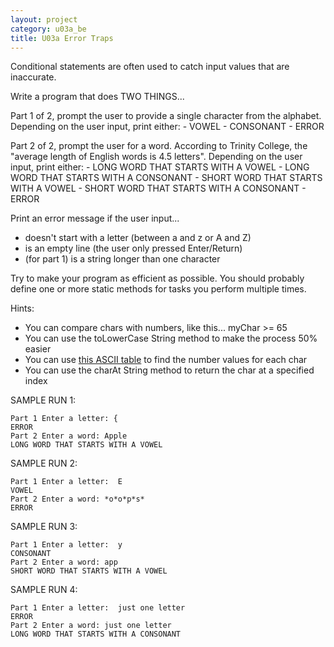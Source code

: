 ```yaml
---
layout: project
category: u03a_be
title: U03a Error Traps
---
```

Conditional statements are often used to catch input values that are inaccurate.

Write a program that does TWO THINGS...

Part 1 of 2, prompt the user to provide a single character from the alphabet. Depending on the user input, print either:
    -   VOWEL
    -   CONSONANT
    -   ERROR

Part 2 of 2, prompt the user for a word. According to Trinity College, the "average length of English words is 4.5 letters". Depending on the user input, print either:
    -   LONG WORD THAT STARTS WITH A VOWEL
    -   LONG WORD THAT STARTS WITH A CONSONANT
    -   SHORT WORD THAT STARTS WITH A VOWEL
    -   SHORT WORD THAT STARTS WITH A CONSONANT
    -   ERROR

Print an error message if the user input...
  - doesn't start with a letter (between a and z or A and Z)
  - is an empty line (the user only pressed Enter/Return)
  - (for part 1) is a string longer than one character

Try to make your program as efficient as possible. You should probably define one or more static methods for tasks you perform multiple times.

Hints:
  - You can compare chars with numbers, like this... myChar >= 65
  - You can use the toLowerCase String method to make the process 50% easier
  - You can use [this ASCII table](http://www.asciitable.com/) to find the number values for each char
  - You can use the charAt String method to return the char at a specified index


SAMPLE RUN 1:
```
Part 1 Enter a letter: {
ERROR
Part 2 Enter a word: Apple
LONG WORD THAT STARTS WITH A VOWEL
```
SAMPLE RUN 2:
```
Part 1 Enter a letter:  E
VOWEL
Part 2 Enter a word: *o*o*p*s*
ERROR
```
SAMPLE RUN 3:
```
Part 1 Enter a letter:  y
CONSONANT
Part 2 Enter a word: app
SHORT WORD THAT STARTS WITH A VOWEL
```
SAMPLE RUN 4:
```
Part 1 Enter a letter:  just one letter
ERROR
Part 2 Enter a word: just one letter
LONG WORD THAT STARTS WITH A CONSONANT
```
